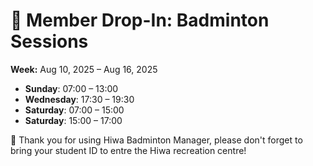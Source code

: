# 🎾 Member Drop-In: Badminton Sessions
**Week:** Aug 10, 2025 – Aug 16, 2025

- **Sunday**: 07:00 – 13:00
- **Wednesday**: 17:30 – 19:30
- **Saturday**: 07:00 – 15:00
- **Saturday**: 15:00 – 17:00

📣 Thank you for using Hiwa Badminton Manager, please don't forget to bring your student ID to entre the Hiwa recreation centre!
